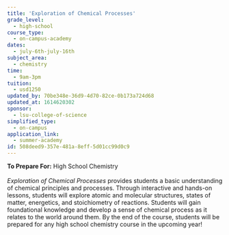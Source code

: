 ```yaml
---
title: 'Exploration of Chemical Processes'
grade_level:
  - high-school
course_type:
  - on-campus-academy
dates:
  - july-6th-july-16th
subject_area:
  - chemistry
time:
  - 9am-3pm
tuition:
  - usd1250
updated_by: 70be348e-36d9-4d70-82ce-0b173a724d68
updated_at: 1614620302
sponsor:
  - lsu-college-of-science
simplified_type:
  - on-campus
application_link:
  - summer-academy
id: 508deed9-357e-481a-8eff-5d01cc99d0c9
---
```

<b>To Prepare For:</b> High School Chemistry<br><br>
<i>Exploration of Chemical Processes</i> provides students a basic understanding of chemical principles and processes. Through interactive and hands-on lessons, students will explore atomic and molecular structures, states of matter, energetics, and stoichiometry of reactions. Students will gain foundational knowledge and develop a sense of chemical process as it relates to the world around them. By the end of the course, students will be prepared for any high school chemistry course in the upcoming year!